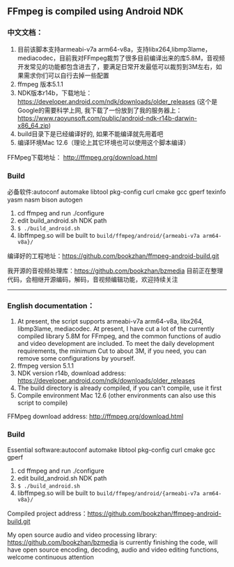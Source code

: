 ## FFmpeg is compiled using Android NDK

### 中文文档：

1. 目前该脚本支持armeabi-v7a arm64-v8a，支持libx264,libmp3lame，mediacodec，目前我对FFmpeg裁剪了很多目前编译出来的库5.8M，音视频开发常见的功能都包含进去了，要满足日常开发最低可以裁剪到3M左右，如果需求你们可以自行去掉一些配置
2. ffmpeg 版本5.1.1
4. NDK版本r14b，下载地址：https://developer.android.com/ndk/downloads/older_releases (这个是Google的需要科学上网, 我下载了一份放到了我的服务器上：https://www.raoyunsoft.com/public/android-ndk-r14b-darwin-x86_64.zip)
5. build目录下是已经编译好的, 如果不能编译就先用着吧
6. 编译环境Mac 12.6（理论上其它环境也可以使用这个脚本编译）

FFMpeg下载地址： http://ffmpeg.org/download.html


### Build
必备软件:autoconf automake libtool pkg-config curl cmake gcc gperf texinfo yasm nasm bison autogen
1. cd ffmpeg and run ./configure 
2. edit build_android.sh NDK path
3. `$ ./build_android.sh`
4. libffmpeg.so will be built to `build/ffmpeg/android/{armeabi-v7a arm64-v8a}/`

编译好的工程地址：https://github.com/bookzhan/ffmpeg-android-build.git

我开源的音视频处理库：https://github.com/bookzhan/bzmedia 目前正在整理代码，会相继开源编码，解码，音视频编辑功能，欢迎持续关注

------

### English documentation：

1. At present, the script supports armeabi-v7a arm64-v8a, libx264, libmp3lame, mediacodec. At present, I have cut a lot of the currently compiled library 5.8M for FFmpeg, and the common functions of audio and video development are included. To meet the daily development requirements, the minimum Cut to about 3M, if you need, you can remove some configurations by yourself.
2. ffmpeg version 5.1.1
4. NDK version r14b, download address: https://developer.android.com/ndk/downloads/older_releases
5. The build directory is already compiled, if you can't compile, use it first
6. Compile environment Mac 12.6 (other environments can also use this script to compile)

FFMpeg download address: http://ffmpeg.org/download.html


### Build
Essential software:autoconf automake libtool pkg-config curl cmake gcc gperf 
1. cd ffmpeg and run ./configure
2. edit build_android.sh NDK path
3. `$ ./build_android.sh`
4. libffmpeg.so will be built to `build/ffmpeg/android/{armeabi-v7a arm64-v8a}/`

Compiled project address：https://github.com/bookzhan/ffmpeg-android-build.git

My open source audio and video processing library: https://github.com/bookzhan/bzmedia is currently finishing the code, will have open source encoding, decoding, audio and video editing functions, welcome continuous attention